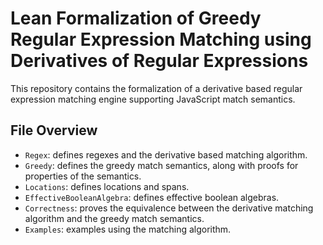 # Lean Formalization of Greedy Regular Expression Matching using Derivatives of Regular Expressions

This repository contains the formalization of a derivative based regular
expression matching engine supporting JavaScript match semantics.

## File Overview
- `Regex`: defines regexes and the derivative based matching algorithm.
- `Greedy`: defines the greedy match semantics, along with proofs for properties
  of the semantics.
- `Locations`: defines locations and spans.
- `EffectiveBooleanAlgebra`: defines effective boolean algebras.
- `Correctness`: proves the equivalence between the derivative matching
  algorithm and the greedy match semantics.
- `Examples`: examples using the matching algorithm.